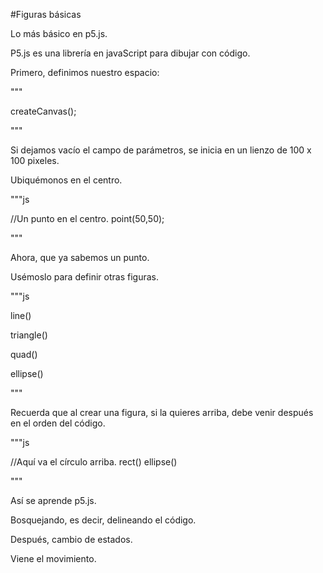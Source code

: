 #Figuras básicas

Lo más básico en p5.js. 

P5.js es una librería en javaScript
para dibujar con código.

Primero, definimos nuestro espacio: 

"""

createCanvas(); 

"""

Si dejamos vacío el campo de parámetros, 
se inicia en un lienzo de 100 x 100 pixeles. 


Ubiquémonos en el centro. 

"""js

//Un punto en el centro. 
point(50,50);

"""

Ahora, que ya sabemos un punto. 

Usémoslo para definir otras figuras. 

"""js

line()

triangle()

quad()

ellipse()

"""

Recuerda que al crear una figura, 
si la quieres arriba, debe venir
después en el orden del código.

"""js

//Aquí va el círculo arriba. 
rect()
ellipse()

"""

Así se aprende p5.js. 

Bosquejando, es decir, delineando
el código. 


Después, cambio de estados.


Viene el movimiento. 




